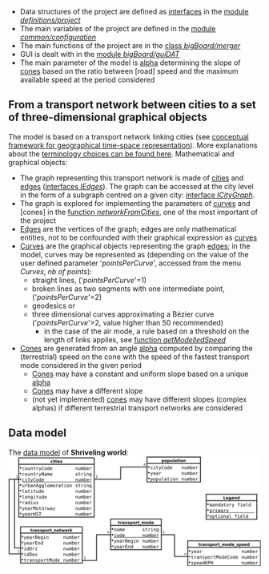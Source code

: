 * Data structures of the project are defined as [interfaces](https://www.typescriptlang.org/docs/handbook/interfaces.html) in the [module _definitions/project_](/modules/_definitions_project_.html)
* The main variables of the project are defined in the [module _common/configuration_](/modules/_common_configuration_.html)
* The main functions of the project are in the [class _bigBoard/merger_](/classes/_bigboard_merger_.merger.html)
* GUI is dealt with in the [module _bigBoard/guiDAT_](/modules/_bigboard_guidat_.html)
* The main parameter of the model is [alpha](/interfaces/_definitions_project_.icomplexalphaitem.html#conealpha) determining the slope of [cones](/interfaces/_definitions_project_.icomplexalphacone.html) based on the ratio between [road] speed and the maximum available speed at the period considered

## From a transport network between cities to a set of three-dimensional graphical objects
The model is based on a transport network linking cities (see [conceptual framework for geographical time-space representation](https://timespace.hypotheses.org/184)). More explanations about the [terminology choices can be found here](https://timespace.hypotheses.org/177).
Mathematical and graphical objects:
* The graph representing this transport network is made of [cities](/interfaces/_definitions_project_.icity.html) and [edges](/interfaces/_definitions_project_.iedge.html) ([interfaces _IEdges_](/interfaces/_definitions_project_.iedge.html)). The graph can be accessed at the city level in the form of a subgraph centred on a given city: [interface _ICityGraph_](/interfaces/_definitions_project_.icitygraph.html).
* The graph is explored for implementing the parameters of [curves](/interfaces/_definitions_project_.ilookupcurvesfromcity.html) and [cones] in the [function _networkFromCities_](/modules/_bigboard_merger_.html#networkfromcities), one of the most important of the project
* [Edges](/interfaces/_definitions_project_.iedge.html) are the vertices of the graph; edges are only mathematical entities, not to be confounded with their graphical expression as [curves](/interfaces/_definitions_project_.ilookupcurvesfromcity.html)
* [Curves](/interfaces/_definitions_project_.ilookupcurvesfromcity.html) are the graphical objects representing the graph [edges](/interfaces/_definitions_project_.iedge.html); in the model, curves may be represented as (depending on the value of the user defined parameter '_pointsPerCurve_', accessed from the menu _Curves_, _nb of points_):
  * straight lines, ('_pointsPerCurve_'=1)
  * broken lines as two segments with one intermediate point, ('_pointsPerCurve_'=2)
  * geodesics or
  * three dimensional curves approximating a Bézier curve ('_pointsPerCurve_'>2, value higher than 50 recommended)
     * in the case of the air mode, a rule based on a threshold on the length of links applies, see [function _getModelledSpeed_](/modules/_bigboard_merger_.html#getmodelledspeed)
* [Cones](/interfaces/_definitions_project_.icomplexalphacone.html) are generated from an angle [alpha](/interfaces/_definitions_project_.icomplexalphaitem.html#conealpha) computed by comparing the (terrestrial) speed on the cone with the speed of the fastest transport mode considered in the given period
  * [Cones](/interfaces/_definitions_project_.icomplexalphacone.html) may have a constant and uniform slope based on a unique [alpha](/interfaces/_definitions_project_.icomplexalphaitem.html#conealpha)
  * [Cones](/interfaces/_definitions_project_.icomplexalphacone.html) may have a different slope
  * (not yet  implemented) [cones](/interfaces/_definitions_project_.icomplexalphacone.html) may have different slopes (complex alphas) if different terrestrial transport networks are considered

## Data model
The [data model](https://timespace.hypotheses.org/91) of __Shriveling world__:
![data model](assets/modeles8.svg)